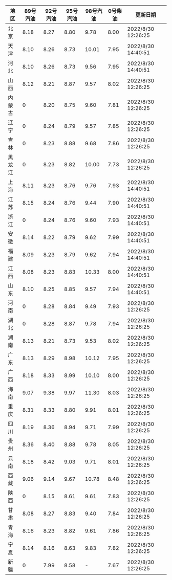 | 地区 | 89号汽油 | 92号汽油 | 95号汽油 | 98号汽油 | 0号柴油 | 更新日期 |
| --- | --- | --- | --- | --- | --- | --- |
| 北京 | 8.18 | 8.27 | 8.80 | 9.78 | 8.00 | 2022/8/30 12:26:25 |
| 天津 | 8.10 | 8.26 | 8.73 | 10.01 | 7.95 | 2022/8/30 14:40:51 |
| 河北 | 8.10 | 8.26 | 8.73 | 9.56 | 7.95 | 2022/8/30 14:40:51 |
| 山西 | 8.12 | 8.21 | 8.87 | 9.57 | 8.02 | 2022/8/30 12:26:25 |
| 内蒙古 | 0 | 8.20 | 8.75 | 9.60 | 7.81 | 2022/8/30 12:26:25 |
| 辽宁 | 0 | 8.24 | 8.79 | 9.57 | 7.85 | 2022/8/30 12:26:25 |
| 吉林 | 0 | 8.23 | 8.88 | 9.68 | 7.86 | 2022/8/30 12:26:25 |
| 黑龙江 | 0 | 8.23 | 8.82 | 10.00 | 7.73 | 2022/8/30 12:26:25 |
| 上海 | 8.11 | 8.23 | 8.76 | 9.76 | 7.93 | 2022/8/30 14:40:51 |
| 江苏 | 8.15 | 8.24 | 8.76 | 9.44 | 7.90 | 2022/8/30 14:40:51 |
| 浙江 | 0 | 8.24 | 8.76 | 9.60 | 7.93 | 2022/8/30 14:40:51 |
| 安徽 | 8.14 | 8.22 | 8.79 | 9.62 | 7.99 | 2022/8/30 14:40:51 |
| 福建 | 8.09 | 8.23 | 8.79 | 9.62 | 7.94 | 2022/8/30 14:40:51 |
| 江西 | 8.08 | 8.23 | 8.83 | 10.33 | 8.00 | 2022/8/30 14:40:51 |
| 山东 | 8.10 | 8.25 | 8.85 | 9.57 | 7.94 | 2022/8/30 14:40:51 |
| 河南 | 0 | 8.28 | 8.84 | 9.49 | 7.93 | 2022/8/30 12:26:25 |
| 湖北 | 0 | 8.28 | 8.87 | 9.78 | 7.94 | 2022/8/30 12:26:25 |
| 湖南 | 8.13 | 8.21 | 8.73 | 9.53 | 8.02 | 2022/8/30 12:26:25 |
| 广东 | 8.13 | 8.29 | 8.98 | 10.12 | 7.95 | 2022/8/30 12:26:25 |
| 广西 | 8.18 | 8.33 | 8.99 | 10.10 | 8.00 | 2022/8/30 12:26:25 |
| 海南 | 9.07 | 9.38 | 9.97 | 11.30 | 8.03 | 2022/8/30 12:26:25 |
| 重庆 | 8.31 | 8.33 | 8.80 | 9.91 | 8.01 | 2022/8/30 12:26:25 |
| 四川 | 8.19 | 8.36 | 8.94 | 9.71 | 7.99 | 2022/8/30 12:26:25 |
| 贵州 | 8.36 | 8.40 | 8.88 | 9.78 | 8.05 | 2022/8/30 12:26:25 |
| 云南 | 8.18 | 8.42 | 9.03 | 9.71 | 8.01 | 2022/8/30 12:26:25 |
| 西藏 | 9.06 | 9.14 | 9.67 | 10.78 | 8.48 | 2022/8/30 12:26:25 |
| 陕西 | 0 | 8.15 | 8.61 | 9.61 | 7.83 | 2022/8/30 12:26:25 |
| 甘肃 | 8.08 | 8.27 | 8.83 | 9.40 | 7.84 | 2022/8/30 12:26:25 |
| 青海 | 8.16 | 8.23 | 8.82 | 9.61 | 7.86 | 2022/8/30 12:26:25 |
| 宁夏 | 8.14 | 8.16 | 8.63 | 9.83 | 7.82 | 2022/8/30 12:26:25 |
| 新疆 | 0 | 7.99 | 8.58 | - | 7.67 | 2022/8/30 12:26:25 |
